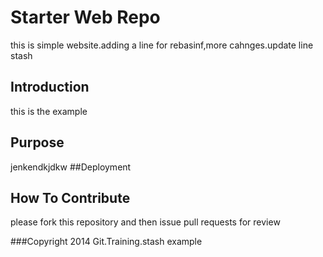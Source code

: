 # Starter Web Repo
this is simple website.adding a line for rebasinf,more cahnges.update line stash
## Introduction
this is the example
## Purpose
jenkendkjdkw
##Deployment


## How To Contribute
please fork this repository and then issue pull requests for review

###Copyright
2014 Git.Training.stash example


